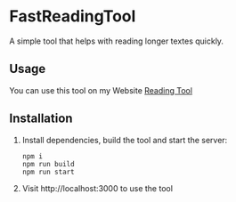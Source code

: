 # FastReadingTool

A simple tool that helps with reading longer textes quickly. 



## Usage
You can use this tool on my Website [Reading Tool](https://fast-reading-tool.larsdrescher.de)

## Installation
1. Install dependencies, build the tool and start the server:
    ```
    npm i
    npm run build
    npm run start
    ```

2. Visit http://localhost:3000 to use the tool